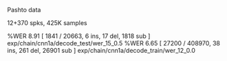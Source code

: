 Pashto data

12+370 spks, 425K samples

%WER 8.91 [ 1841 / 20663, 6 ins, 17 del, 1818 sub ] exp/chain/cnn1a/decode_test/wer_15_0.5
%WER 6.65 [ 27200 / 408970, 38 ins, 261 del, 26901 sub ] exp/chain/cnn1a/decode_train/wer_12_0.0
